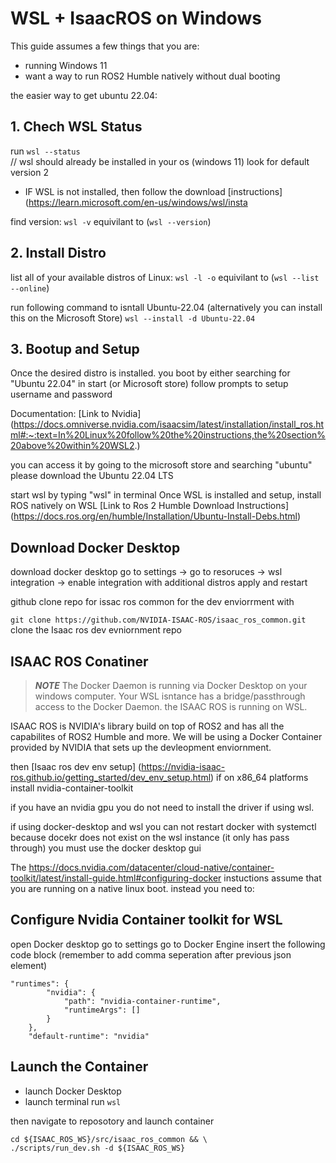 # WSL + IsaacROS on Windows
This guide assumes a few things that you are:
- running Windows 11
- want a way to run ROS2 Humble natively without dual booting


the easier way to get ubuntu 22.04:


## 1. Chech WSL Status

run ```wsl --status```  
// wsl should already be installed in your os (windows 11) look for default version 2
* IF WSL is not installed, then follow the download [instructions] (https://learn.microsoft.com/en-us/windows/wsl/insta

find version:
```wsl -v``` equivilant to (```wsl --version```)

## 2. Install Distro
list all of your available distros of Linux:
```wsl -l -o``` equivilant to (```wsl --list --online```)

run following command to isntall Ubuntu-22.04 (alternatively you can install this on the Microsoft Store)
```wsl --install -d Ubuntu-22.04```

## 3. Bootup and Setup
Once the desired distro is installed. 
you boot by either searching for "Ubuntu 22.04" in start (or Microsoft store)
follow prompts to setup username and password 

Documentation:
[Link to Nvidia] (https://docs.omniverse.nvidia.com/isaacsim/latest/installation/install_ros.html#:~:text=In%20Linux%20follow%20the%20instructions,the%20section%20above%20within%20WSL2.)


you can access it by going to the microsoft store and searching "ubuntu"
please download the Ubuntu 22.04 LTS

start wsl by typing "wsl"  in terminal
Once WSL is installed and setup, install ROS natively on WSL
[Link to Ros 2 Humble Download Instructions] (https://docs.ros.org/en/humble/Installation/Ubuntu-Install-Debs.html)



## Download Docker Desktop
download docker desktop
go to settings -> go to resoruces -> wsl integration -> enable integration with additional distros
apply and restart

github clone repo for issac ros common for the dev enviorrment with 

```git clone https://github.com/NVIDIA-ISAAC-ROS/isaac_ros_common.git```
clone the Isaac ros dev evniornment repo




## ISAAC ROS Conatiner

> **_NOTE_** The Docker Daemon is running via Docker Desktop on your windows computer. Your WSL isntance has a bridge/passthrough access to the Docker Daemon. the ISAAC ROS is running on WSL. 

ISAAC ROS is NVIDIA's library build on top of ROS2 and has all the capabilites of ROS2 Humble and more.
We will be using a Docker Container provided by NVIDIA that sets up the devleopment enviornment. 


then [Isaac ros dev env setup] (https://nvidia-isaac-ros.github.io/getting_started/dev_env_setup.html)
if on x86_64 platforms install nvidia-container-toolkit

if you have an nvidia gpu you do not need to install the driver if using wsl. 

if using docker-desktop and wsl you can not restart docker with systemctl because docekr does not exist on the wsl instance (it only has pass through) you must use the docker desktop gui 

The https://docs.nvidia.com/datacenter/cloud-native/container-toolkit/latest/install-guide.html#configuring-docker
instuctions assume that you are running on a native linux boot. 
instead you need to:

## Configure Nvidia Container toolkit for WSL
open Docker desktop
go to settings
go to Docker Engine
insert the following code block (remember to add comma seperation after previous json element)

```
"runtimes": {
        "nvidia": {
            "path": "nvidia-container-runtime",
            "runtimeArgs": []
        }
    },
    "default-runtime": "nvidia"
```


## Launch the Container
- launch Docker Desktop
- launch terminal
run 
```wsl```

then navigate to reposotory and launch container
```
cd ${ISAAC_ROS_WS}/src/isaac_ros_common && \
./scripts/run_dev.sh -d ${ISAAC_ROS_WS}
```